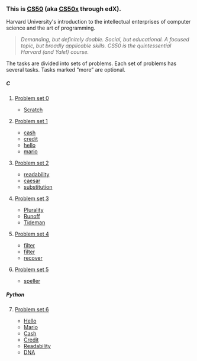 ### This is [CS50](https://cs50.harvard.edu/x/2020/syllabus/) (aka [CS50x](https://www.edx.org/course/cs50s-introduction-to-computer-science) through edX).
 
Harvard University's introduction to the intellectual enterprises of computer science and the art of programming.

>*Demanding, but definitely doable. Social, but educational. A focused topic, but broadly applicable skills. CS50 is
 the quintessential Harvard (and Yale!) course.*


The tasks are divided into sets of problems. Each set of problems has several tasks. Tasks marked “more” are optional.

##### C

1. [Problem set 0](pset0)
    
    * [Scratch](pset0/scratch) 

2. [Problem set 1](pset1)

    * [cash](pset1/cash)
    * [credit](pset1/credit)
    * [hello](pset1/hello)
    * [mario](pset1/mario)

3. [Problem set 2](pset2)

    * [readability](pset2/readability)
    * [caesar](pset2/caesar)
    * [substitution](pset2/substitution)
    
4. [Problem set 3](pset3)

    * [Plurality](pset3/plurality)
    * [Runoff](pset3/runoff)
    * [Tideman](pset3/tideman)
   
5. [Problem set 4](pset4)

    * [filter](pset4/filter/less)
    * [filter](pset4/filter/more)
    * [recover](pset4/recover)
    
6. [Problem set 5](pset5)

    * [speller](pset5/speller)

##### Python

7. [Problem set 6](pset6)

    * [Hello](pset6/hello)
    * [Mario](pset6/mario)
    * [Cash](pset6/cash)
    * [Credit](pset6/credit)
    * [Readability](pset6/readability)
    * [DNA](pset6/dna)
